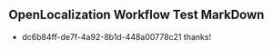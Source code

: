 ## OpenLocalization Workflow Test MarkDown
* dc6b84ff-de7f-4a92-8b1d-448a00778c21 thanks!

<!--HONumber=Jul16_HO2-->


